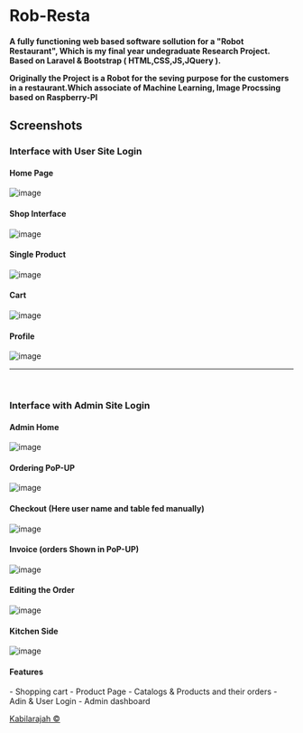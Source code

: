 # Rob-Resta

<h4> A fully functioning web based software sollution for a "Robot Restaurant", Which is my final year undegraduate Research Project. Based on Laravel & Bootstrap ( HTML,CSS,JS,JQuery ).<br><p>Originally the Project is a Robot for the seving purpose for the customers in a restaurant.Which associate of Machine Learning, Image Procssing based on Raspberry-PI</p></h4>


<h2>Screenshots</h2>

<h3>Interface with User Site Login</h3>

<h4>Home Page</h4> 

![image](https://raw.githubusercontent.com/kabilarajah/rob-resta/master/photos/user_shop/1.png)


<h4>Shop Interface</h4> 

![image](https://raw.githubusercontent.com/kabilarajah/rob-resta/master/photos/user_shop/2.png)





<h4>Single Product</h4>

![image](https://raw.githubusercontent.com/kabilarajah/rob-resta/master/photos/user_shop/3.png)





<h4>Cart</h4> 

![image](https://raw.githubusercontent.com/kabilarajah/rob-resta/master/photos/user_shop/6.png)





<h4>Profile</h4> 

![image](https://raw.githubusercontent.com/kabilarajah/rob-resta/master/photos/user_shop/8.png)





<hr>
<br>
<h3>Interface with Admin Site Login</h3>


<h4>Admin Home</h4> 

![image](https://raw.githubusercontent.com/kabilarajah/rob-resta/master/photos/admin_shop/1.png)



<h4>Ordering PoP-UP</h4> 

![image](https://raw.githubusercontent.com/kabilarajah/rob-resta/master/photos/admin_shop/3.png)




<h4>Checkout (Here user name and table fed manually) </h4> 

![image](https://raw.githubusercontent.com/kabilarajah/rob-resta/master/photos/admin_shop/4.png)




<h4>Invoice (orders Shown in PoP-UP) </h4> 

![image](https://raw.githubusercontent.com/kabilarajah/rob-resta/master/photos/admin_shop/5.png)






<h4>Editing the Order </h4> 

![image](https://raw.githubusercontent.com/kabilarajah/rob-resta/master/photos/admin_shop/6.png)




<h4>Kitchen Side</h4> 

![image](https://raw.githubusercontent.com/kabilarajah/rob-resta/master/photos/admin_shop/7.png)


<h4>Features</h4>
- Shopping cart
- Product Page
- Catalogs & Products and their orders
- Adin & User Login
- Admin dashboard


<a href="kabilarajahy@gmail.com">Kabilarajah	&copy;</a>

